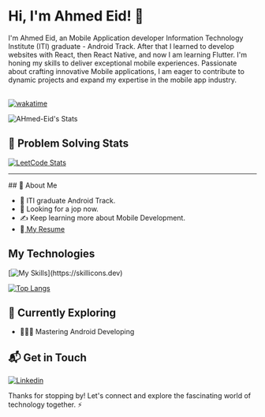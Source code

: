# Hi, I'm Ahmed Eid! 👋

I'm Ahmed Eid, an Mobile Application developer Information Technology Institute (ITI) graduate - Android Track.
After that I learned to develop websites with React, then React Native, and now I am learning Flutter.
I'm honing my skills to deliver exceptional mobile experiences. Passionate about crafting innovative Mobile applications, I am eager to contribute to dynamic projects and expand my expertise in the mobile app industry.
<br></br>

[![wakatime](https://wakatime.com/badge/user/adfc4f3d-2a86-495f-8ae8-128834185e10.svg)](https://wakatime.com/@EiiDoo)

![AHmed-Eid's Stats](https://github-readme-stats.vercel.app/api?username=EiiiDOo&theme=graywhitek&show_icons=true&hide_border=true&count_private=true)     

## 🧠 Problem Solving Stats
<!--[![HackerRank](https://img.shields.io/badge/HackerRank-Profile-brightgreen?logo=HackerRank)](https://www.hackerrank.com/your_username)
[![HackerRank](https://your-image-host.com/hackerrank-badge.png)](https://www.hackerrank.com/your_username)
-->


[![LeetCode Stats](https://leetcard.jacoblin.cool/EiiDoo?theme=light&font=baloo&ext=contest)](https://leetcode.com/EiiDoo)
<hr/>
## 🚀 About Me

- 🔭 ITI graduate Android Track.
- 🤔 Looking for a jop now.
- ✍️ Keep learning more about Mobile Development. 
- 💬[ My Resume](https://drive.google.com/file/d/1xQDpfCbvXAkl7lPiNUbGZfb2rv8MRPhn/view?usp=sharing)


<!-- - 📝 I write in-depth, long-form articles on my website [theenthusiast.dev](https://theenthusiast.dev), accumulating over 20k views within just 2 months.
- 🌐 Proud member of the [Hackernoon Blogging Fellowship](https://hackernoon.com/), contributing to the tech community.
- ✍️ Content Writer at [freeCodeCamp](https://www.freecodecamp.org/), gearing up to share valuable insights with the global coding community. -->

## My Technologies
[![My Skills](https://skillicons.dev/icons?i=java,kotlin,androidstudio,flutter,dart,firebase,html,css,javascript,typescript,react,c,cpp,py,)](https://skillicons.dev)

[![Top Langs](https://github-readme-stats.vercel.app/api/top-langs/?username=EiiiDOo&theme=graywhite&layout=compact)](https://github.com/EiiiDOo)

## 🌱 Currently Exploring
  
  - 🧑🏻‍💻 Mastering Android Developing
  <!--  - Exploring the ins and outs of React and Redux for dynamic front-end experiences.
  - Navigating through the world of React Router for seamless page transitions.
  - Styling with Tailwind CSS to create modern and responsive user interfaces.
  - Building server-side applications with Django, a powerful Python web framework.
  - Diving into PostgreSQL for efficient and scalable database management. -->


## 📬 Get in Touch
[![Linkedin](https://skillicons.dev/icons?i=linkedin)](https://www.linkedin.com/in/ahmed-eid-6b3414213/)
&nbsp;


Thanks for stopping by! Let's connect and explore the fascinating world of technology together. ⚡

<!--
**EiiiDOo/EiiiDOo** is a ✨ _special_ ✨ repository because its `README.md` (this file) appears on your GitHub profile.

Here are some ideas to get you started:

- 🔭 I’m currently working on ...
- 🌱 I’m currently learning ...
- 👯 I’m looking to collaborate on ...
- 🤔 I’m looking for help with ...
- 💬 Ask me about ...
- 📫 How to reach me: ...
- 😄 Pronouns: ...
- ⚡ Fun fact: ...
-->
